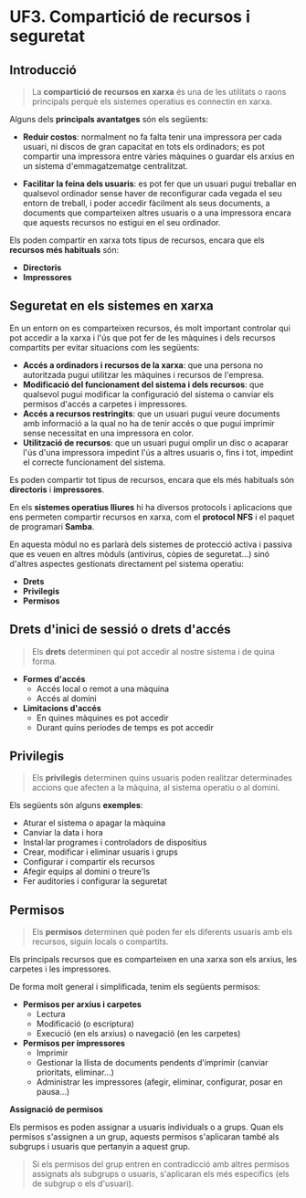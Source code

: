<!-- notoc -->

# UF3. Compartició de recursos i seguretat

## Introducció

> La **compartició de recursos en xarxa** és una de les utilitats o raons principals perquè els sistemes operatius es connectin en xarxa.

Alguns dels **principals avantatges** són els següents:

* **Reduir costos**: normalment no fa falta tenir una impressora per cada usuari, ni discos de gran capacitat en tots els ordinadors; es pot compartir una impressora entre vàries màquines o guardar els arxius en un sistema d'emmagatzematge centralitzat.

* **Facilitar la feina dels usuaris**: es pot fer que un usuari pugui treballar en qualsevol ordinador sense haver de reconfigurar cada vegada el seu entorn de treball, i poder accedir fàcilment als seus documents, a documents que comparteixen altres usuaris o a una impressora encara que aquests recursos no estigui en el seu ordinador.

Els poden compartir en xarxa tots tipus de recursos, encara que els **recursos més habituals** són:
* **Directoris**
* **Impressores**

## Seguretat en els sistemes en xarxa

En un entorn on es comparteixen recursos, és molt important controlar qui pot accedir a la xarxa i l'ús que pot fer de les màquines i dels recursos compartits per evitar situacions com les següents:
* **Accés a ordinadors i recursos de la xarxa**: que una persona no autoritzada pugui utilitzar les màquines i recursos de l'empresa.
* **Modificació del funcionament del sistema i dels recursos**: que qualsevol pugui modificar la configuració del sistema o canviar els permisos d'accés a carpetes i impressores.
* **Accés a recursos restringits**: que un usuari pugui veure documents amb informació a la qual no ha de tenir accés o que pugui imprimir sense necessitat en una impressora en color.
* **Utilització de recursos**: que un usuari pugui omplir un disc o acaparar l'ús d'una impressora impedint l'ús a altres usuaris o, fins i tot, impedint el correcte funcionament del sistema.

Es poden compartir tot tipus de recursos, encara que els més habituals són **directoris** i **impressores**. 

En els **sistemes operatius lliures** hi ha diversos protocols i aplicacions que ens permeten compartir recursos en xarxa, com el **protocol NFS** i el paquet de programari **Samba**.

En aquesta mòdul no es parlarà dels sistemes de protecció activa i passiva que es veuen en altres mòduls (antivirus, còpies de seguretat...) sinó d'altres aspectes gestionats directament pel sistema operatiu: 
  * **Drets**
  * **Privilegis**
  * **Permisos**

## Drets d'inici de sessió o drets d'accés

> Els **drets** determinen qui pot accedir al nostre sistema i de quina forma.

* **Formes d'accés**
  * Accés local o remot a una màquina
  * Accés al domini
* **Limitacions d'accés**
  * En quines màquines es pot accedir
  * Durant quins períodes de temps es pot accedir

## Privilegis

> Els **privilegis** determinen quins usuaris poden realitzar determinades accions que afecten a la màquina, al sistema operatiu o al domini.

Els següents són alguns **exemples**:
* Aturar el sistema o apagar la màquina
* Canviar la data i hora
* Instal·lar programes i controladors de dispositius
* Crear, modificar i eliminar usuaris i grups
* Configurar i compartir els recursos
* Afegir equips al domini o treure'ls
* Fer auditories i configurar la seguretat

## Permisos

> Els **permisos** determinen què poden fer els diferents usuaris amb els recursos, siguin locals o compartits.

Els principals recursos que es comparteixen en una xarxa son els arxius, les carpetes i les impressores.

De forma molt general i simplificada, tenim els següents permisos:
* **Permisos per arxius i carpetes**
  * Lectura
  * Modificació (o escriptura)
  * Execució (en els arxius) o navegació (en les carpetes)
* **Permisos per impressores**
  * Imprimir
  * Gestionar la llista de documents pendents d'imprimir (canviar prioritats, eliminar...)
  * Administrar les impressores (afegir, eliminar, configurar, posar en pausa...)

**Assignació de permisos**

Els permisos es poden assignar a usuaris individuals o a grups.
Quan els permisos s'assignen a un grup, aquests permisos s'aplicaran també als subgrups i usuaris que pertanyin a aquest grup.
> Si els permisos del grup entren en contradicció amb altres permisos assignats als subgrups o usuaris, s'aplicaran els més específics (els de subgrup o els d'usuari).



